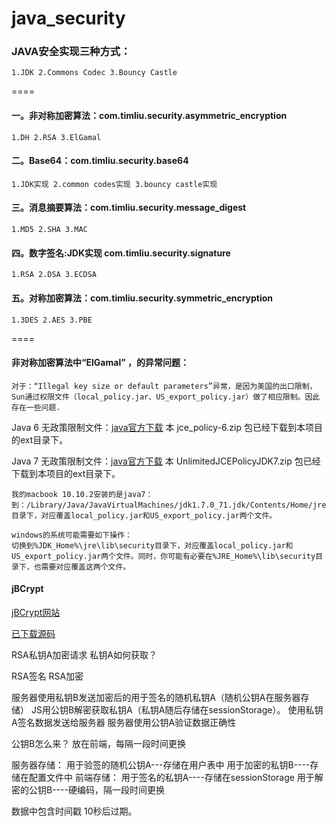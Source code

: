 # java_security

### JAVA安全实现三种方式：
    1.JDK 2.Commons Codec 3.Bouncy Castle

====
#### 一。非对称加密算法：com.timliu.security.asymmetric_encryption
    1.DH 2.RSA 3.ElGamal

####  二。Base64：com.timliu.security.base64
    1.JDK实现 2.common codes实现 3.bouncy castle实现

####  三。消息摘要算法：com.timliu.security.message_digest
    1.MD5 2.SHA 3.MAC

####  四。数字签名:JDK实现  com.timliu.security.signature
    1.RSA 2.DSA 3.ECDSA

####  五。对称加密算法：com.timliu.security.symmetric_encryption
    1.3DES 2.AES 3.PBE
    
 
    
====
####   非对称加密算法中“ElGamal” ，的异常问题：
    对于：“Illegal key size or default parameters”异常，是因为美国的出口限制，Sun通过权限文件（local_policy.jar、US_export_policy.jar）做了相应限制。因此存在一些问题.
Java 6 无政策限制文件：[java官方下载](http://www.oracle.com/technetwork/java/javase/downloads/jce-6-download-429243.html) 本 jce_policy-6.zip 包已经下载到本项目的ext目录下。

Java 7 无政策限制文件：[java官方下载](http://www.oracle.com/technetwork/java/javase/downloads/jce-7-download-432124.html) 本 UnlimitedJCEPolicyJDK7.zip 包已经下载到本项目的ext目录下。
    
    我的macbook 10.10.2安装的是java7：
    到：/Library/Java/JavaVirtualMachines/jdk1.7.0_71.jdk/Contents/Home/jre/lib/security 目录下，对应覆盖local_policy.jar和US_export_policy.jar两个文件。
    
    windows的系统可能需要如下操作：
    切换到%JDK_Home%\jre\lib\security目录下，对应覆盖local_policy.jar和US_export_policy.jar两个文件。同时，你可能有必要在%JRE_Home%\lib\security目录下，也需要对应覆盖这两个文件。
 
#### jBCrypt

[jBCrypt网站](https://www.mindrot.org/projects/jBCrypt/)

[已下载源码](https://github.com/itning/java_security/blob/master/libs/jBCrypt-0.4.zip)

RSA私钥A加密请求
私钥A如何获取？

RSA签名
RSA加密


服务器使用私钥B发送加密后的用于签名的随机私钥A（随机公钥A在服务器存储）
JS用公钥B解密获取私钥A（私钥A随后存储在sessionStorage）。
使用私钥A签名数据发送给服务器
服务器使用公钥A验证数据正确性

公钥B怎么来？
放在前端，每隔一段时间更换

服务器存储：
用于验签的随机公钥A---存储在用户表中
用于加密的私钥B----存储在配置文件中
前端存储：
用于签名的私钥A----存储在sessionStorage
用于解密的公钥B----硬编码，隔一段时间更换

数据中包含时间戳 10秒后过期。
